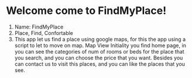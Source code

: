 # Welcome come to FindMyPlace!


1. Name: FindMyPlace
2. Place, Find, Confortable
3. This app let us find a place using google maps,  for this the app  using a script to let to move on  map.
Map View
Initiality you find home page, in you can see the categories of num of rooms or beds for the place that you search, and you can choose the price that you want. Besides you can contact us to visit this places, and you can like the places that you see.
